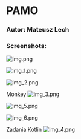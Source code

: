 # PAMO
### Autor: Mateusz Lech

### Screenshots:
![img.png](img.png)

![img_1.png](img_1.png)

![img_2.png](img_2.png)

Monkey
![img_3.png](img_3.png)

![img_5.png](img_5.png)

![img_6.png](img_6.png)

Zadania Kotlin
![img_4.png](img_4.png)